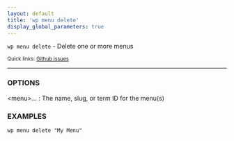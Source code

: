 ```yaml
---
layout: default
title: 'wp menu delete'
display_global_parameters: true
---
```


`wp menu delete` - Delete one or more menus

<small>Quick links: <a href="https://github.com/wp-cli/wp-cli/issues?q=is%3Aopen+label%3Acommand%3Amenu-delete+sort%3Aupdated-desc">Github issues</a></small>

<hr />

### OPTIONS

&lt;menu&gt;...
: The name, slug, or term ID for the menu(s)

### EXAMPLES

    wp menu delete "My Menu"




